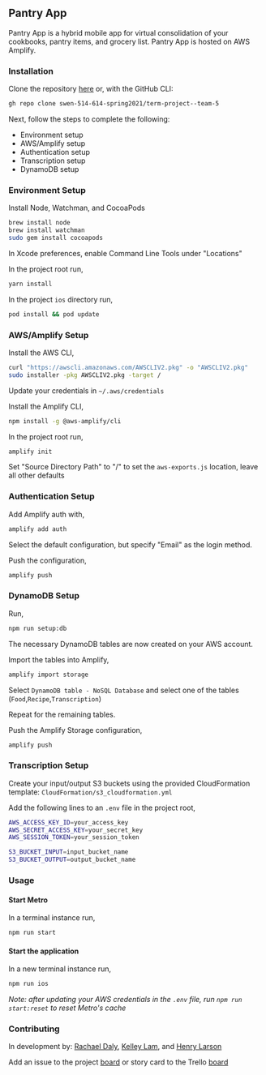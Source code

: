 ## Pantry App

Pantry App is a hybrid mobile app for virtual consolidation of your cookbooks, pantry items, and grocery list. Pantry App is hosted on AWS Amplify.

### Installation

Clone the repository [here](https://github.com/swen-514-614-spring2021/term-project--team-5.git) or,
with the GitHub CLI:

```bash
gh repo clone swen-514-614-spring2021/term-project--team-5
```

Next, follow the steps to complete the following:

- Environment setup
- AWS/Amplify setup
- Authentication setup
- Transcription setup
- DynamoDB setup  

### Environment Setup

Install Node, Watchman, and CocoaPods

```bash
brew install node
brew install watchman
sudo gem install cocoapods
```

In Xcode preferences, enable Command Line Tools under "Locations"

In the project root run,
```bash
yarn install
```

In the project `ios` directory run,
```bash
pod install && pod update
```

### AWS/Amplify Setup
Install the AWS CLI,

```bash
curl "https://awscli.amazonaws.com/AWSCLIV2.pkg" -o "AWSCLIV2.pkg"
sudo installer -pkg AWSCLIV2.pkg -target /
```

Update your credentials in `~/.aws/credentials`

Install the Amplify CLI,

```bash
npm install -g @aws-amplify/cli
```

In the project root run,

```bash
amplify init
```

Set "Source Directory Path" to "/" to set the `aws-exports.js` location, leave all other defaults

### Authentication Setup

Add Amplify auth with,

```bash
amplify add auth
```

Select the default configuration, but specify "Email" as the login method.

Push the configuration,

```bash
amplify push
```

### DynamoDB Setup

Run,

```bash
npm run setup:db
```
The necessary DynamoDB tables are now created on your AWS account.

Import the tables into Amplify,

```bash
amplify import storage
```

Select `DynamoDB table - NoSQL Database` and select one of the tables 
(`Food`,`Recipe`,`Transcription`)

Repeat for the remaining tables. 

Push the Amplify Storage configuration,

```bash
amplify push
```

### Transcription Setup

Create your input/output S3 buckets using the provided CloudFormation template: `CloudFormation/s3_cloudformation.yml`

Add the following lines to an `.env` file in the project root,

```bash
AWS_ACCESS_KEY_ID=your_access_key
AWS_SECRET_ACCESS_KEY=your_secret_key
AWS_SESSION_TOKEN=your_session_token

S3_BUCKET_INPUT=input_bucket_name
S3_BUCKET_OUTPUT=output_bucket_name
```

### Usage
#### Start Metro

In a terminal instance run,

```bash
npm run start
```


#### Start the application

In a new terminal instance run,

```bash
npm run ios
```

*Note: after updating your AWS credentials in the `.env` file, run `npm run start:reset` to reset Metro's cache*

### Contributing

In development by:
[Rachael Daly](https://github.com/RachaelDaly),
[Kelley Lam](https://github.com/kxl1360),
and [Henry Larson](https://github.com/hxl1116)

Add an issue to the project
[board](https://github.com/swen-514-614-spring2021/term-project--team-5/projects/1)
or story card to the Trello
[board](https://trello.com/b/ZunSFauw/kanban-template)
